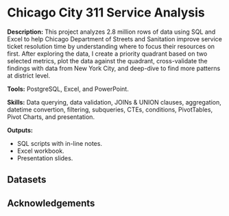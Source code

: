 # Chicago City 311 Service Analysis

**Description:** This project analyzes 2.8 million rows of data using SQL and Excel to help Chicago Department of Streets and Sanitation improve service ticket resolution time by understanding where to focus their resources on first. After exploring the data, I create a priority quadrant based on two selected metrics, plot the data against the quadrant, cross-validate the findings with data from New York City, and deep-dive to find more patterns at district level.

**Tools:** PostgreSQL, Excel, and PowerPoint.

**Skills:** Data querying, data validation, JOINs & UNION clauses, aggregation, datetime convertion, filtering, subqueries, CTEs, conditions, PivotTables, Pivot Charts, and presentation.

**Outputs:**  
- SQL scripts with in-line notes.
- Excel workbook.
- Presentation slides.

## Datasets

## Acknowledgements

